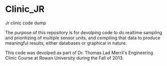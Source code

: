 Clinic_JR
=========
Jr clinic code dump

The purpose of this repository is for devolping code to do realtime sampling and prioritizing of
multiple sensor units, and compiling that data to produce meaningful results, either databases or graphical in nature.

This code was devolped as part of Dr. Thomas Lad Merril's Engineering Clinic Course at Rowan University during
the Fall of 2013.
